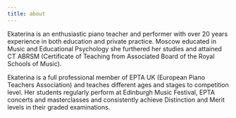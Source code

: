 ```yaml
---
title: about
---
```


Ekaterina is an enthusiastic piano teacher and performer with over 20 years experience in both education and private practice. Moscow educated in Music and Educational Psychology she furthered her studies and attained CT ABRSM (Certificate of Teaching from Associated Board of the Royal Schools of Music).

Ekaterina is a full professional member of EPTA UK (European Piano Teachers Association) and teaches different ages and stages to competition level. Her students regularly perform at Edinburgh Music Festival, EPTA concerts and masterclasses and consistently achieve Distinction and Merit levels in their graded examinations.
